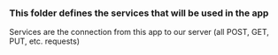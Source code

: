 ### This folder defines the services that will be used in the app

Services are the connection from this app to our server (all POST, GET, PUT, etc. requests)